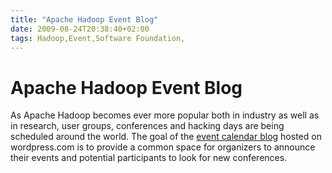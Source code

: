 ```yaml
---
title: "Apache Hadoop Event Blog"
date: 2009-08-24T20:38:40+02:00
tags: Hadoop,Event,Software Foundation,
---
```


# Apache Hadoop Event Blog


As Apache Hadoop becomes ever more popular both in industry as well as in research, user groups, conferences and 
hacking days are being scheduled around the world. The goal of the <a 
href="http://hadoopcommunity.wordpress.com/">event calendar blog</a> hosted on wordpress.com is to provide a common 
space for organizers to announce their events and potential participants to look for new conferences. 
